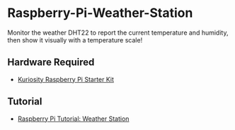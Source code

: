 # Raspberry-Pi-Weather-Station

Monitor the weather DHT22 to report the current temperature and humidity, then show it visually with a temperature scale!

## Hardware Required
- [Kuriosity Raspberry Pi Starter Kit](https://www.kuriosity.sg/raspberry-pi-starter-kit)

## Tutorial
- [Raspberry Pi Tutorial: Weather Station](https://www.kuriosity.sg/blog/raspberry-pi-tutorial-weather-station)
